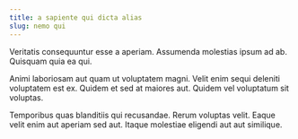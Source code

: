 ```yaml
---
title: a sapiente qui dicta alias
slug: nemo qui
---
```


Veritatis consequuntur esse a aperiam. Assumenda molestias ipsum ad ab. Quisquam quia ea qui.

Animi laboriosam aut quam ut voluptatem magni. Velit enim sequi deleniti voluptatem est ex. Quidem et sed at maiores aut. Quidem vel voluptatum sit voluptas.

Temporibus quas blanditiis qui recusandae. Rerum voluptas velit. Eaque velit enim aut aperiam sed aut. Itaque molestiae eligendi aut aut similique.
